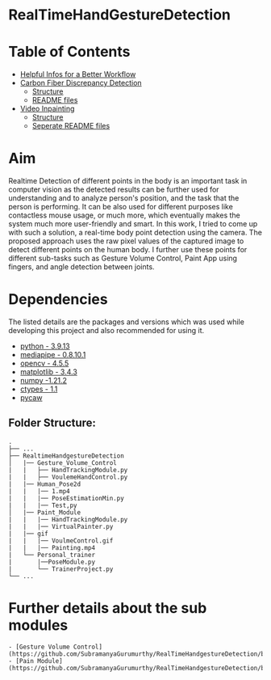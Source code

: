 # RealTimeHandGestureDetection

# Table of Contents
- [Helpful Infos for a Better Workflow](#helpful-information-for-a-better-workflow)
- [Carbon Fiber Discrepancy Detection](#carbon-fiber-discrepancy-detection)
    - [Structure](#cfdd-structure)
    - [README files](#cfdd-readme-files)
- [Video Inpainting](#video-inpainting)
    - [Structure](#structure)
    - [Seperate README files](#there-are-seperate-readme-files-for-all-three-approaches)

# Aim
Realtime Detection of different points in the body is an important task in computer vision as the detected results can be further used for understanding and to analyze person's position, and the task that the person is performing. It can be also used for different purposes like contactless mouse usage, or much more, which eventually makes the system much more user-friendly and smart. In this work, I tried to come up with such a solution, a real-time body point detection using the camera. The proposed approach uses the raw pixel values of the captured image to detect different points on the human body. I further use these points for different sub-tasks such as Gesture Volume Control, Paint App using fingers, and angle detection between joints.

# Dependencies
The listed details are the packages and versions which was used while developing this project and also recommended for using it.
* [python - 3.9.13 ](https://www.python.org/downloads/release/python-3913/)
* [mediapipe - 0.8.10.1](https://pypi.org/project/mediapipe/)
* [opencv - 4.5.5](https://opencv.org/opencv-4-5-5/)
* [matplotlib - 3.4.3](https://matplotlib.org/3.4.3/contents.html)
* [numpy -1.21.2](https://numpy.org/doc/stable/release/1.21.2-notes.html)
* [ctypes - 1.1](https://pypi.org/project/ctypes/)
* [pycaw](https://pypi.org/project/pycaw/)

## Folder Structure:
    .
    ├── ...
    ├── RealtimeHandgestureDetection
    │   |── Gesture_Volume_Control   
    |   |   ├── HandTrackingModule.py
    |   |   ├── VoulemeHandControl.py
    |   |── Human_Pose2d
    |   |   |── 1.mp4
    |   |   |── PoseEstimationMin.py
    |   |   |── Test,py
    │   |── Paint_Module
    |   |   |── HandTrackingModule.py
    |   |   |── VirtualPainter.py
    |   |── gif
    |   |   |── VoulmeControl.gif
    |   |   |── Painting.mp4
    |   └── Personal_trainer
    |       |──PoseModule.py
    |       └── TrainerProject.py
    └── ...

# Further details about the sub modules
    - [Gesture Volume Control](https://github.com/SubramanyaGurumurthy/RealTimeHandgestureDetection/blob/main/Gesture_Volume_Control/README.md)
    - [Pain Module](https://github.com/SubramanyaGurumurthy/RealTimeHandgestureDetection/blob/main/Paint_Module/README.md)
     
